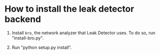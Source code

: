 How to install the leak detector backend
========================================
1. Install `bro`, the network analyzer that Leak Detector uses.  To do so, run "install-bro.py".

2. Run "python setup.py install".
